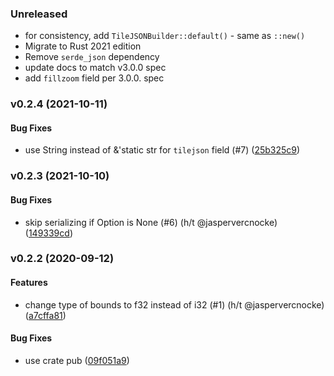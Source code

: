 ### Unreleased

* for consistency, add `TileJSONBuilder::default()` - same as `::new()`
* Migrate to Rust 2021 edition
* Remove `serde_json` dependency
* update docs to match v3.0.0 spec
* add `fillzoom` field per 3.0.0. spec

<a name="v0.2.4"></a>
### v0.2.4 (2021-10-11)


#### Bug Fixes

*   use String instead of &'static str for `tilejson` field (#7) ([25b325c9](https://github.com/georust/tilejson/commit/25b325c9f0618f1cad16899385f87339ac366e20))



<a name="v0.2.3"></a>
### v0.2.3 (2021-10-10)


#### Bug Fixes

*   skip serializing if Option is None (#6) (h/t @jaspervercnocke) ([149339cd](https://github.com/georust/tilejson/commit/149339cd83d9065800c73174b0db1ec0a3465513))



<a name="0.2.2"></a>
### v0.2.2 (2020-09-12)


#### Features

*   change type of bounds to f32 instead of i32 (#1) (h/t @jaspervercnocke) ([a7cffa81](https://github.com/georust/tilejson/commit/a7cffa8181accd3268b8ea96ae2668b24ae016a4))

#### Bug Fixes

*   use crate pub ([09f051a9](https://github.com/georust/tilejson/commit/09f051a901bb5648a9bcce05f12c8fdece7b81c9))
